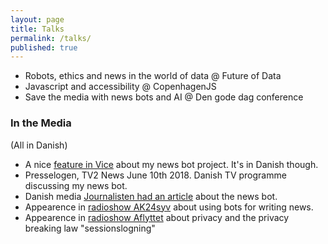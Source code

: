 ```yaml
---
layout: page
title: Talks
permalink: /talks/
published: true
---
```


* Robots, ethics and news in the world of data @ Future of Data
* Javascript and accessibility @ CopenhagenJS
* Save the media with news bots and AI @ Den gode dag conference

### In the Media
(All in Danish)
* A nice [feature in Vice](https://www.vice.com/da/article/gykkww/kenneth-og-mogens-er-internettets-danske-lol-konger) about my news bot project. It's in Danish though.
* Presselogen, TV2 News June 10th 2018. Danish TV programme discussing my news bot.
* Danish media [Journalisten had an article](https://journalisten.dk/twitter-medie-vil-udstille-daarlig-journalistik) about the news bot.
* Appearence in [radioshow AK24syv](https://www.radio24syv.dk/programmer/ak-24syv/27783162/stojregler-er-for-lave-robotjournalist-laver?start=1920) about using bots for writing news.
* Appearence in [radioshow Aflyttet](http://www.radio24syv.dk/programmer/aflyttet/13007008/44:47/aflyttet-uge-10-2016/) about privacy and the privacy breaking law "sessionslogning"
